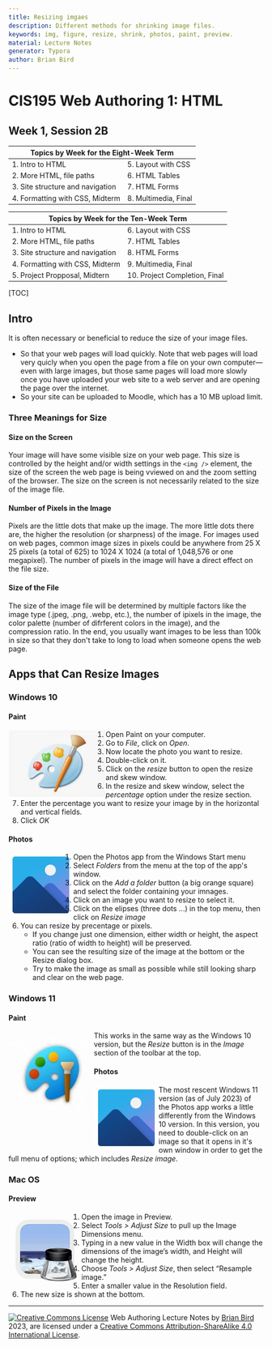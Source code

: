 ```yaml
---
title: Resizing imgaes
description: Different methods for shrinking image files.
keywords: img, figure, resize, shrink, photos, paint, preview.
material: Lecture Notes
generator: Typora
author: Brian Bird
---
```

<h1>CIS195 Web Authoring 1: HTML</h1>

<h2>Week 1, Session 2B</h2>

<table>
  <thead>
    <tr>
      <th colspan="2">Topics by Week for the Eight-Week Term</th>
    </tr>
  </thead>
  <tbody>
    <tr>
      <td>1. Intro to HTML</td>
      <td>5. Layout with CSS</td>
    </tr>
    <tr>
      <td>2. More HTML, file paths</td>
      <td>6. HTML Tables</td>
    </tr>
    <tr>
      <td>3. Site structure and navigation</td>
      <td>7. HTML Forms</td>
    </tr>
    <tr>
      <td>4. Formatting with CSS, Midterm</td>
      <td>8. Multimedia, Final</td>
    </tr>
  </tbody>
</table>

<table hidden>
  <thead>
    <tr>
      <th colspan="2">Topics by Week for the Ten-Week Term</th>
    </tr>
  </thead>
  <tbody>
    <tr>
      <td>1. Intro to HTML</td>
      <td>6. Layout with CSS</td>
    </tr>
    <tr>
      <td>2. More HTML, file paths</td>
      <td>7. HTML Tables</td>
    </tr>
    <tr>
      <td>3. Site structure and navigation</td>
      <td>8. HTML Forms</td>
    </tr>
    <tr>
      <td>4. Formatting with CSS, Midterm</td>
      <td>9. Multimedia, Final</td>
    </tr>
    <tr>
      <td>5. Project Propposal, Midtern</td>
      <td>10. Project Completion, Final</td>
    </tr>
  </tbody>
</table>

[TOC]

## Intro

It is often necessary or beneficial to reduce the size of your image files.

-  So that your web pages will load quickly. 
  Note that web pages will load very quicly when you open the page from a file on your own computer&mdash;even with large images, but those same pages will load more slowly once you have uploaded your web site to a web server and are opening the page over the internet.
- So your site can be uploaded to Moodle, which has a 10 MB upload limit.

### Three Meanings for Size

#### Size on the Screen

Your image will have some visible size on your web page. This size is controlled by the height and/or width settings in the `<img />` element, the size of the screen the web page is being vviewed on and the zoom setting of the browser. The size on the screen is not necessarily related to the size of the image file.

#### Number of Pixels in the Image

Pixels are the little dots that make up the image. The more little dots there are, the higher the resolution (or sharpness) of the image.  For images used on web pages, common image sizes in pixels could be anywhere from 25 X 25 pixels (a total of 625) to 1024 X 1024 (a total of 1,048,576 or one megapixel). The number of pixels in the image will have a direct effect on the file size.

#### Size of the File

The size of the image file will be determined by multiple factors like the image type (.jpeg, .png, .webp, etc.), the number of ipixels in the image, the color palette (number of difrferent colors in the image), and the compression ratio. In the end, you usually want images to be less than 100k in size so that they don't take to long to load when someone opens the web page.

## Apps that Can Resize Images

### Windows 10

#### Paint

<img src="Images\Win10PaintIcon.jpeg" alt="WindowsPaintIcon" align="left" style="zoom:75%;" />

1. Open Paint on your computer.
2. Go to *File*, click on *Open*.
3. Now locate the photo you want to resize.
4. Double-click on it.
5. Click on the *resize* button to open the resize and skew window.
6. In the resize and skew window, select the *percentage* option under the resize section.
7. Enter the percentage you want to resize your image by in the horizontal and vertical fields.
8. Click *OK*



#### Photos

<img src="Images/Win10Photos.jpeg" align="left" style="zoom:50%;" />

1. Open the Photos app from the Windows Start menu
2. Select *Folders* from the menu at the top of the app's window.
3. Click on the *Add a folder* button (a big orange square) and select the folder containing your imnages.
4. Click on an image you want to resize to select it.
5. Click on the elipses (three dots ...) in the top menu, then click on *Resize image*
6. You can resize by precentage or pixels.  
   - If you change just one dimension, either width or height, the aspect ratio (ratio of width to height) will be preserved.
   - You can see the resulting size of the image at the bottom or the Resize dialog box.
   - Try to make the image as small as possible while still looking sharp and clear on the web page.



### Windows 11

#### Paint

<img src="Images\Win11PaintIcon.jpeg" alt="Windows 11 Paint Icon" align="left" style="zoom:75%;" />

This works in the same way as the Windows 10 version, but the *Resize* button is in the *Image* section of the toolbar at the top.

#### Photos

<img src="Images/Win10Photos.jpeg" align="left" style="zoom:50%;" />

The most rescent Windows 11 version (as of July 2023) of the Photos app works a little differently from the Windows 10 version. In this version, you need to double-click on an image so that it opens in it's own window in order to get the full menu of options; which includes *Resize image*.

### Mac OS

#### Preview

<img src="Images\BigSurPreviewIcon.jpeg" alt="BigSurPreviewIcon" align="left" style="zoom:50%;" />

1. Open the image in Preview.
2. Select *Tools > Adjust Size* to pull up the Image Dimensions menu.
3. Typing in a new value in the Width box will change the dimensions of the image’s width, and Height will change the height.
4. Choose *Tools > Adjust Size*, then select “Resample image.”
5. Enter a smaller value in the Resolution field.
6. The new size is shown at the bottom.




------

[![Creative Commons License](https://i.creativecommons.org/l/by-sa/4.0/88x31.png)](http://creativecommons.org/licenses/by-sa/4.0/) Web Authoring Lecture Notes by [Brian Bird](https://profbird.dev)  <time>2023</time>, are licensed under a [Creative Commons Attribution-ShareAlike 4.0 International License](http://creativecommons.org/licenses/by-sa/4.0/). 
